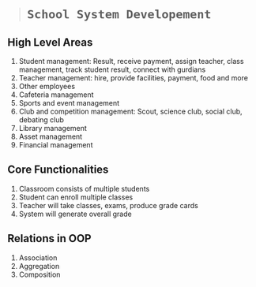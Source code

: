 > # ```School System Developement```

## High Level Areas

1. Student management: Result, receive payment, assign teacher, class management, track student result, connect with gurdians
2. Teacher management: hire, provide facilities, payment, food and more
3. Other employees
4. Cafeteria management
5. Sports and event management
6. Club and competition management: Scout, science club, social club, debating club
7. Library management
8. Asset management
9. Financial management 

## Core Functionalities
1. Classroom consists of multiple students
2. Student can enroll multiple classes
3. Teacher will take classes, exams, produce grade cards
4. System will generate overall grade

## Relations in OOP
1. Association 
2. Aggregation 
3. Composition

